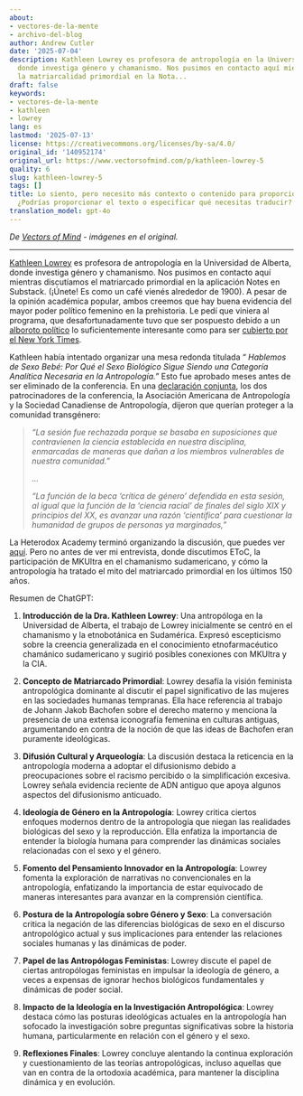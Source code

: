 ```yaml
---
about:
- vectores-de-la-mente
- archivo-del-blog
author: Andrew Cutler
date: '2025-07-04'
description: Kathleen Lowrey es profesora de antropología en la Universidad de Alberta,
  donde investiga género y chamanismo. Nos pusimos en contacto aquí mientras discutíamos
  la matriarcalidad primordial en la Nota...
draft: false
keywords:
- vectores-de-la-mente
- kathleen
- lowrey
lang: es
lastmod: '2025-07-13'
license: https://creativecommons.org/licenses/by-sa/4.0/
original_id: '140952174'
original_url: https://www.vectorsofmind.com/p/kathleen-lowrey-5
quality: 6
slug: kathleen-lowrey-5
tags: []
title: Lo siento, pero necesito más contexto o contenido para proporcionar una traducción.
  ¿Podrías proporcionar el texto o especificar qué necesitas traducir?
translation_model: gpt-4o
---
```


*De [Vectors of Mind](https://www.vectorsofmind.com/p/kathleen-lowrey-5) - imágenes en el original.*

---

[Kathleen Lowrey](https://apps.ualberta.ca/directory/person/klowrey) es profesora de antropología en la Universidad de Alberta, donde investiga género y chamanismo. Nos pusimos en contacto aquí mientras discutíamos el matriarcado primordial en la aplicación Notes en Substack. (¡Únete! Es como un café vienés alrededor de 1900). A pesar de la opinión académica popular, ambos creemos que hay buena evidencia del mayor poder político femenino en la prehistoria. Le pedí que viniera al programa, que desafortunadamente tuvo que ser pospuesto debido a un [alboroto político](https://www.compactmag.com/article/how-anthropology-canceled-sex/) lo suficientemente interesante como para ser [cubierto por el New York Times](https://www.nytimes.com/2023/09/30/us/anthropology-panel-sex-binary-gender-kathleen-lowery.html).

Kathleen había intentado organizar una mesa redonda titulada “ _Hablemos de Sexo Bebé: Por Qué el Sexo Biológico Sigue Siendo una Categoría Analítica Necesaria en la Antropología.”_ Esto fue aprobado meses antes de ser eliminado de la conferencia. En una [declaración conjunta](https://americananthro.org/news/no-place-for-transphobia-in-anthropology-session-pulled-from-annual-meeting-program/), los dos patrocinadores de la conferencia, la Asociación Americana de Antropología y la Sociedad Canadiense de Antropología, dijeron que querían proteger a la comunidad transgénero:

> _“La sesión fue rechazada porque se basaba en suposiciones que contravienen la ciencia establecida en nuestra disciplina, enmarcadas de maneras que dañan a los miembros vulnerables de nuestra comunidad.”_
> 
>  _…_
> 
>  _“La función de la beca ‘crítica de género’ defendida en esta sesión, al igual que la función de la ‘ciencia racial’ de finales del siglo XIX y principios del XX, es avanzar una razón ‘científica’ para cuestionar la humanidad de grupos de personas ya marginados,”_

La Heterodox Academy terminó organizando la discusión, que puedes ver [aquí](https://www.youtube.com/watch?v=_i5gHhuLBpw). Pero no antes de ver mi entrevista, donde discutimos EToC, la participación de MKUltra en el chamanismo sudamericano, y cómo la antropología ha tratado el mito del matriarcado primordial en los últimos 150 años.

Resumen de ChatGPT:

  1. **Introducción de la Dra. Kathleen Lowrey**: Una antropóloga en la Universidad de Alberta, el trabajo de Lowrey inicialmente se centró en el chamanismo y la etnobotánica en Sudamérica. Expresó escepticismo sobre la creencia generalizada en el conocimiento etnofarmacéutico chamánico sudamericano y sugirió posibles conexiones con MKUltra y la CIA.

  2. **Concepto de Matriarcado Primordial**: Lowrey desafía la visión feminista antropológica dominante al discutir el papel significativo de las mujeres en las sociedades humanas tempranas. Ella hace referencia al trabajo de Johann Jakob Bachofen sobre el derecho materno y menciona la presencia de una extensa iconografía femenina en culturas antiguas, argumentando en contra de la noción de que las ideas de Bachofen eran puramente ideológicas.

  3. **Difusión Cultural y Arqueología**: La discusión destaca la reticencia en la antropología moderna a adoptar el difusionismo debido a preocupaciones sobre el racismo percibido o la simplificación excesiva. Lowrey señala evidencia reciente de ADN antiguo que apoya algunos aspectos del difusionismo anticuado.

  4. **Ideología de Género en la Antropología**: Lowrey critica ciertos enfoques modernos dentro de la antropología que niegan las realidades biológicas del sexo y la reproducción. Ella enfatiza la importancia de entender la biología humana para comprender las dinámicas sociales relacionadas con el sexo y el género.

  5. **Fomento del Pensamiento Innovador en la Antropología**: Lowrey fomenta la exploración de narrativas no convencionales en la antropología, enfatizando la importancia de estar equivocado de maneras interesantes para avanzar en la comprensión científica.

  6. **Postura de la Antropología sobre Género y Sexo**: La conversación critica la negación de las diferencias biológicas de sexo en el discurso antropológico actual y sus implicaciones para entender las relaciones sociales humanas y las dinámicas de poder.

  7. **Papel de las Antropólogas Feministas**: Lowrey discute el papel de ciertas antropólogas feministas en impulsar la ideología de género, a veces a expensas de ignorar hechos biológicos fundamentales y dinámicas de poder social.

  8. **Impacto de la Ideología en la Investigación Antropológica**: Lowrey destaca cómo las posturas ideológicas actuales en la antropología han sofocado la investigación sobre preguntas significativas sobre la historia humana, particularmente en relación con el género y el sexo.

  9. **Reflexiones Finales**: Lowrey concluye alentando la continua exploración y cuestionamiento de las teorías antropológicas, incluso aquellas que van en contra de la ortodoxia académica, para mantener la disciplina dinámica y en evolución.